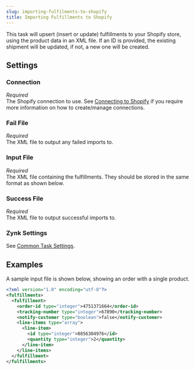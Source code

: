 ```yaml
---
slug: importing-fulfilments-to-shopify
title: Importing Fulfillments to Shopify
---
```

This task will upsert (insert or update) fulfillments to your Shopify store, using the product data in an XML file. If an ID is provided, the existing shipment will be updated, if not, a new one will be created.

## Settings
### Connection
_Required_  
The Shopify connection to use. See [Connecting to Shopify](connecting-to-shopify) if you require more information on how to create/manage connections.

### Fail File
_Required_  
The XML file to output any failed imports to.

### Input File
_Required_  
The XML file containing the fulfillments. They should be stored in the same format as shown below.

### Success File
_Required_  
The XML file to output successful imports to. 

### Zynk Settings
See [Common Task Settings](common-task-settings).

## Examples
A sample input file is shown below, showing an order with a single product.

```xml
<?xml version="1.0" encoding="utf-8"?>
<fulfillments>
  <fulfillment>
    <order-id type="integer">4751371664</order-id>
	<tracking-number type="integer">67890</tracking-number>
	<notify-customer type="boolean">false</notify-customer>
	<line-items type="array">
	  <line-item>
	    <id type="integer">8856304976</id>
		<quantity type="integer">2</quantity>
	  </line-item>
	</line-items>
  </fulfillment>
</fulfillments>
```
